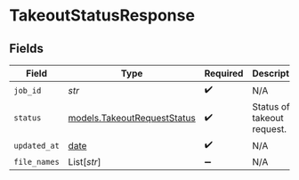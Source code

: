 # TakeoutStatusResponse


## Fields

| Field                                                                | Type                                                                 | Required                                                             | Description                                                          |
| -------------------------------------------------------------------- | -------------------------------------------------------------------- | -------------------------------------------------------------------- | -------------------------------------------------------------------- |
| `job_id`                                                             | *str*                                                                | :heavy_check_mark:                                                   | N/A                                                                  |
| `status`                                                             | [models.TakeoutRequestStatus](../models/takeoutrequeststatus.md)     | :heavy_check_mark:                                                   | Status of a takeout request.                                         |
| `updated_at`                                                         | [date](https://docs.python.org/3/library/datetime.html#date-objects) | :heavy_check_mark:                                                   | N/A                                                                  |
| `file_names`                                                         | List[*str*]                                                          | :heavy_minus_sign:                                                   | N/A                                                                  |